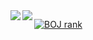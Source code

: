 <img align="left" src="https://github-readme-stats.vercel.app/api?username=kimhm0728&theme=buefy&count_private=true&card_width=300&show_icons=false&disable_animations=true&custom_title=GitHub%20Stats"/>

<img align="left" src="https://github-readme-stats.vercel.app/api/top-langs/?username=kimhm0728&layout=compact&card_witdh=300&theme=buefy"/> 

[![BOJ rank](http://mazassumnida.wtf/api/generate_badge?boj=kimhm0728)](https://solved.ac/kimhm0728)
